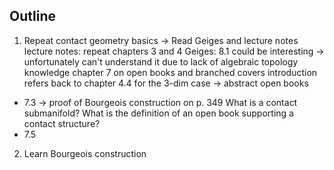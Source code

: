 ## Outline

1. Repeat contact geometry basics
-> Read Geiges and lecture notes
lecture notes:
repeat chapters 3 and 4 
Geiges:
8.1 could be interesting -> unfortunately can't understand it due to lack of algebraic topology knowledge
chapter 7 on open books and branched covers
introduction refers back to chapter 4.4 for the 3-dim case
-> abstract open books
- 7.3 -> proof of Bourgeois construction on p. 349
What is a contact submanifold?
What is the definition of an open book supporting a contact structure?
- 7.5
2. Learn Bourgeois construction